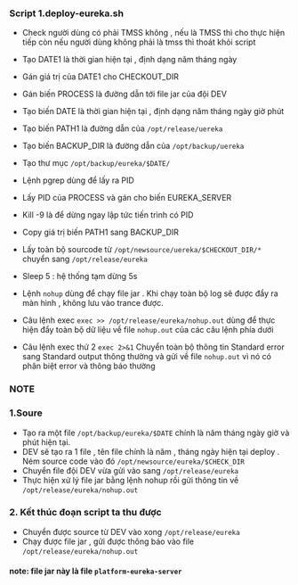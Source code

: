 ﻿### Script 1.deploy-eureka.sh- Check người dùng có phải TMSS không , nếu là TMSS thì cho thực hiện tiếp còn nếu người dùng không phải là tmss thì thoát khỏi script- Tạo DATE1 là thời gian hiện tại , định dạng năm tháng ngày- Gán giá trị của DATE1 cho CHECKOUT_DIR- Gán biến PROCESS là đường dẫn tới file jar của đội DEV- Tạo biến DATE là thời gian hiện tại , định dạng năm tháng ngày giờ phút- Tạo biến PATH1 là đường dẫn của ` /opt/release/uereka `- Tạo biến BACKUP_DIR là đường dẫn của ` /opt/backup/uereka `- Tạo thư mục ` /opt/backup/eureka/$DATE/ `- Lệnh pgrep dùng để lấy ra PID - Lấy PID của PROCESS và gán cho biến EUREKA_SERVER- Kill -9 là để dừng ngay lập tức tiến trình có PID - Copy giá trị biến PATH1 sang BACKUP_DIR- Lấy toàn bộ sourcode từ `/opt/newsource/uereka/$CHECKOUT_DIR/* ` chuyển sang `/opt/release/eureka `- Sleep 5 : hệ thống tạm dừng 5s- Lệnh ` nohup ` dùng để chạy file jar . Khi chạy toàn bộ log sẽ được đẩy ra màn hình , không lưu vào trance được.- Câu lệnh exec `exec >> /opt/release/eureka/nohup.out` dùng để thực hiện đẩy toàn bộ dữ liệu về file `nohup.out`  của các câu lệnh phía dưới- Câu lệnh exec thứ 2  ` exec 2>&1 ` Chuyển toàn bộ thông tin Standard error sang Standard output thông thường và gửi về file `nohup.out` vì nó có phân biệt error và thông báo thường### NOTE ### 1.Soure- Tạo ra một file `/opt/backup/eureka/$DATE` chính là năm tháng ngày giờ và phút hiện tại.- DEV sẽ tạo ra 1 file , tên file chính là năm , tháng ngày hiện tại deploy . Ném source code vào đó `/opt/newsource/eureka/$CHECK_DIR `- Chuyển file đội DEV vừa gửi vào sang `/opt/release/eureka `- Thực hiện xử lý file jar bằng lệnh nohup rồi gửi thông tin về `/opt/release/eureka/nohup.out `### 2. Kết thúc đoạn script ta thu được - Chuyển được source từ DEV vào xong `/opt/release/eureka `- Chạy được file jar , gửi được thông báo vào file `/opt/release/eureka/nohup.out`#### note: file jar này là file `platform-eureka-server `